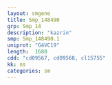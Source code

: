 ```yaml
---
layout: smgene
title: Smp_148490
grp: Smp_14
description: "kazrin"
smp: Smp_148490.1
uniprot: "G4VC19"
length:  1680
cdd: "cd09567, cd09568, cl15755"
kk: ns
categories: sm
---
```

